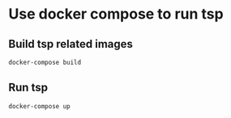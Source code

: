 # Use docker compose to run tsp

## Build tsp related images

```sh
docker-compose build
```

## Run tsp

```sh
docker-compose up
```

